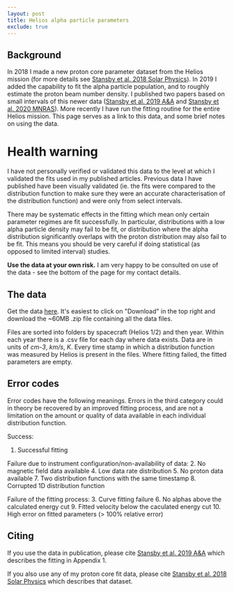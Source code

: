 ```yaml
---
layout: post
title: Helios alpha particle parameters
exclude: true
---
```


## Background
In 2018 I made a new proton core parameter dataset from the Helios mission
(for more details see [Stansby et al. 2018 Solar Physics](https://doi.org/10.1007/s11207-018-1377-3)).
In 2019 I added the capability to fit the alpha particle population, and to
roughly estimate the proton beam number density. I published two papers based
on small intervals of this newer data ([Stansby et al. 2019 A&A](https://doi.org/10.1051/0004-6361/201834900) and [Stansby et al. 2020 MNRAS](https://doi.org/10.1093/mnras/stz3422)). More recently I have run
the fitting routine for the entire Helios mission. This page serves as a link
to this data, and some brief notes on using the data.

# Health warning
I have not personally verified or validated this data to the level at which
I validated the fits used in my published articles. Previous data I have published
have been visually validated (ie. the fits were compared to the distribution function
to make sure they were an accurate characterisation of the distribution function)
and were only from select intervals.

There may be systematic effects in the fitting which mean only certain parameter
regimes are fit successfully. In particular, distributions with a low alpha particle
density may fail to be fit, or distribution where the alpha distribution significantly
overlaps with the proton distribution may also fail to be fit. This means you
should be very careful if doing statistical (as opposed to limited interval)
studies.

**Use the data at your own risk.** I am very happy to be consulted on use of the
data - see the bottom of the page for my contact details.

## The data
Get the data [here](https://liveuclac-my.sharepoint.com/:u:/g/personal/ucasdst_ucl_ac_uk/EQ9m72vrb4lPtxVSjE6O_E0BWqEkrIHssLpO5KKQC4xJ9Q?e=38pG4F). It's easiest to click on
"Download" in the top right and download the ~60MB .zip file containing all the
data files.

Files are sorted into folders by spacecraft (Helios 1/2) and then year. Within
each year there is a .csv file for each day where data exists. Data are in units
of *cm-3*, *km/s*, *K*. Every time stamp in which a distribution function was measured
by Helios is present in the files. Where fitting failed, the fitted parameters
are empty.

## Error codes
Error codes have the following meanings. Errors in the third category could in theory be recovered by an improved fitting process, and are not a limitation on the amount or quality of data available in each
individual distribution function.

Success:
1. Successful fitting

Failure due to instrument configuration/non-availability of data:
2. No magnetic field data available
4. Low data rate distribution
5. No proton data available
7. Two distribution functions with the same timestamp
8. Corrupted 1D distribution function

Failure of the fitting process:
3. Curve fitting failure
6. No alphas above the calculated energy cut
9. Fitted velocity below the caculated energy cut
10. High error on fitted parameters (> 100% relative error)

## Citing
If you use the data in publication, please cite [Stansby et al. 2019 A&A](https://doi.org/10.1051/0004-6361/201834900)
which describes the fitting in Appendix 1.

If you also use any of my proton
core fit data, please cite [Stansby et al. 2018 Solar Physics](https://doi.org/10.1007/s11207-018-1377-3)
which describes that dataset.
